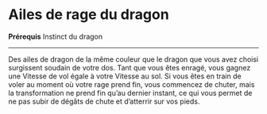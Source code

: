 # Ailes de rage du dragon

<p><strong>Prérequis</strong> Instinct du dragon</p>
<hr>
<p>Des ailes de dragon de la même couleur que le dragon que vous avez choisi surgissent soudain de votre dos. Tant que vous êtes enragé, vous gagnez une Vitesse de vol égale à votre Vitesse au sol. Si vous êtes en train de voler au moment où votre rage prend fin, vous commencez de chuter, mais la transformation ne prend fin qu’au dernier instant, ce qui vous permet de ne pas subir de dégâts de chute et d’atterrir sur vos pieds.</p>